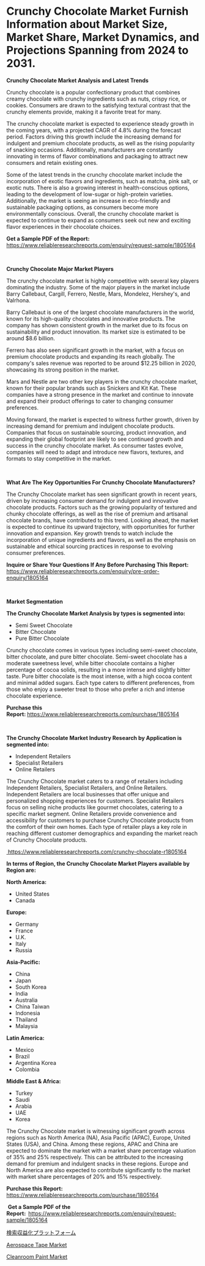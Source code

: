 <p><h1>Crunchy Chocolate Market Furnish Information about Market Size, Market Share, Market Dynamics, and Projections Spanning from 2024 to 2031.</h1></p><p><strong>Crunchy Chocolate Market Analysis and Latest Trends</strong></p>
<p><p>Crunchy chocolate is a popular confectionary product that combines creamy chocolate with crunchy ingredients such as nuts, crispy rice, or cookies. Consumers are drawn to the satisfying textural contrast that the crunchy elements provide, making it a favorite treat for many.</p><p>The crunchy chocolate market is expected to experience steady growth in the coming years, with a projected CAGR of 4.8% during the forecast period. Factors driving this growth include the increasing demand for indulgent and premium chocolate products, as well as the rising popularity of snacking occasions. Additionally, manufacturers are constantly innovating in terms of flavor combinations and packaging to attract new consumers and retain existing ones.</p><p>Some of the latest trends in the crunchy chocolate market include the incorporation of exotic flavors and ingredients, such as matcha, pink salt, or exotic nuts. There is also a growing interest in health-conscious options, leading to the development of low-sugar or high-protein varieties. Additionally, the market is seeing an increase in eco-friendly and sustainable packaging options, as consumers become more environmentally conscious. Overall, the crunchy chocolate market is expected to continue to expand as consumers seek out new and exciting flavor experiences in their chocolate choices.</p></p>
<p><strong>Get a Sample PDF of the Report:&nbsp;</strong> <a href="https://www.reliableresearchreports.com/enquiry/request-sample/1805164">https://www.reliableresearchreports.com/enquiry/request-sample/1805164</a></p>
<p>&nbsp;</p>
<p><strong>Crunchy Chocolate Major Market Players</strong></p>
<p><p>The crunchy chocolate market is highly competitive with several key players dominating the industry. Some of the major players in the market include Barry Callebaut, Cargill, Ferrero, Nestle, Mars, Mondelez, Hershey's, and Valrhona.</p><p>Barry Callebaut is one of the largest chocolate manufacturers in the world, known for its high-quality chocolates and innovative products. The company has shown consistent growth in the market due to its focus on sustainability and product innovation. Its market size is estimated to be around $8.6 billion.</p><p>Ferrero has also seen significant growth in the market, with a focus on premium chocolate products and expanding its reach globally. The company's sales revenue was reported to be around $12.25 billion in 2020, showcasing its strong position in the market.</p><p>Mars and Nestle are two other key players in the crunchy chocolate market, known for their popular brands such as Snickers and Kit Kat. These companies have a strong presence in the market and continue to innovate and expand their product offerings to cater to changing consumer preferences.</p><p>Moving forward, the market is expected to witness further growth, driven by increasing demand for premium and indulgent chocolate products. Companies that focus on sustainable sourcing, product innovation, and expanding their global footprint are likely to see continued growth and success in the crunchy chocolate market. As consumer tastes evolve, companies will need to adapt and introduce new flavors, textures, and formats to stay competitive in the market.</p></p>
<p>&nbsp;</p>
<p><strong>What Are The Key Opportunities For Crunchy Chocolate Manufacturers?</strong></p>
<p><p>The Crunchy Chocolate market has seen significant growth in recent years, driven by increasing consumer demand for indulgent and innovative chocolate products. Factors such as the growing popularity of textured and chunky chocolate offerings, as well as the rise of premium and artisanal chocolate brands, have contributed to this trend. Looking ahead, the market is expected to continue its upward trajectory, with opportunities for further innovation and expansion. Key growth trends to watch include the incorporation of unique ingredients and flavors, as well as the emphasis on sustainable and ethical sourcing practices in response to evolving consumer preferences.</p></p>
<p><strong>Inquire or Share Your Questions If Any Before Purchasing This Report:</strong> <a href="https://www.reliableresearchreports.com/enquiry/pre-order-enquiry/1805164">https://www.reliableresearchreports.com/enquiry/pre-order-enquiry/1805164</a></p>
<p>&nbsp;</p>
<p><strong>Market Segmentation</strong></p>
<p><strong>The Crunchy Chocolate Market Analysis by types is segmented into:</strong></p>
<p><ul><li>Semi Sweet Chocolate</li><li>Bitter Chocolate</li><li>Pure Bitter Chocolate</li></ul></p>
<p><p>Crunchy chocolate comes in various types including semi-sweet chocolate, bitter chocolate, and pure bitter chocolate. Semi-sweet chocolate has a moderate sweetness level, while bitter chocolate contains a higher percentage of cocoa solids, resulting in a more intense and slightly bitter taste. Pure bitter chocolate is the most intense, with a high cocoa content and minimal added sugars. Each type caters to different preferences, from those who enjoy a sweeter treat to those who prefer a rich and intense chocolate experience.</p></p>
<p><strong>Purchase this Report:&nbsp;</strong><a href="https://www.reliableresearchreports.com/purchase/1805164">https://www.reliableresearchreports.com/purchase/1805164</a></p>
<p>&nbsp;</p>
<p><strong>The Crunchy Chocolate Market Industry Research by Application is segmented into:</strong></p>
<p><ul><li>Independent Retailers</li><li>Specialist Retailers</li><li>Online Retailers</li></ul></p>
<p><p>The Crunchy Chocolate market caters to a range of retailers including Independent Retailers, Specialist Retailers, and Online Retailers. Independent Retailers are local businesses that offer unique and personalized shopping experiences for customers. Specialist Retailers focus on selling niche products like gourmet chocolates, catering to a specific market segment. Online Retailers provide convenience and accessibility for customers to purchase Crunchy Chocolate products from the comfort of their own homes. Each type of retailer plays a key role in reaching different customer demographics and expanding the market reach of Crunchy Chocolate products.</p></p>
<p><a href="https://www.reliableresearchreports.com/crunchy-chocolate-r1805164">&nbsp;https://www.reliableresearchreports.com/crunchy-chocolate-r1805164</a></p>
<p><strong>In terms of Region, the Crunchy Chocolate Market Players available by Region are:</strong></p>
<p>
    <p> <strong> North America: </strong>
        <ul>
            <li>United States</li>
            <li>Canada</li>
        </ul>
        </p> 
    <p> <strong> Europe: </strong>
        <ul>
            <li>Germany</li>
            <li>France</li>
            <li>U.K.</li>
            <li>Italy</li>
            <li>Russia</li>
        </ul>
        </p> 
    <p> <strong> Asia-Pacific: </strong>
        <ul>
            <li>China</li>
            <li>Japan</li>
            <li>South Korea</li>
            <li>India</li>
            <li>Australia</li>
            <li>China Taiwan</li>
            <li>Indonesia</li>
            <li>Thailand</li>
            <li>Malaysia</li>
        </ul>
        </p> 
    <p> <strong> Latin America: </strong>
        <ul>
            <li>Mexico</li>
            <li>Brazil</li>
            <li>Argentina Korea</li>
            <li>Colombia</li>
        </ul>
        </p> 
    <p> <strong> Middle East & Africa: </strong>
        <ul>
            <li>Turkey</li>
            <li>Saudi</li>
            <li>Arabia</li>
            <li>UAE</li>
            <li>Korea</li>
        </ul>
    </p>
    </p>
<p><p>The Crunchy Chocolate market is witnessing significant growth across regions such as North America (NA), Asia Pacific (APAC), Europe, United States (USA), and China. Among these regions, APAC and China are expected to dominate the market with a market share percentage valuation of 35% and 25% respectively. This can be attributed to the increasing demand for premium and indulgent snacks in these regions. Europe and North America are also expected to contribute significantly to the market with market share percentages of 20% and 15% respectively.</p></p>
<p><strong>Purchase this Report: </strong><a href="https://www.reliableresearchreports.com/purchase/1805164">https://www.reliableresearchreports.com/purchase/1805164</a></p>
<p>&nbsp;<strong>Get a Sample PDF of the Report:&nbsp;&nbsp;</strong><a href="https://www.reliableresearchreports.com/enquiry/request-sample/1805164">https://www.reliableresearchreports.com/enquiry/request-sample/1805164</a></p>
<p><strong></strong></p>
<p><p><a href="https://medium.com/@joshdavis1926/%E6%AC%A1%E3%81%AE%E6%96%87%E7%AB%A0%E3%82%92%E6%97%A5%E6%9C%AC%E8%AA%9E%E3%81%AB%E7%BF%BB%E8%A8%B3%E3%81%99%E3%82%8B%E3%81%A8-monetization-platform-market-outlook-industry-overview-and-forecast-2024-to-2031-1f8b9ea1da40">検索収益化プラットフォーム</a></p><p><a href="https://angry-finch-aaf.notion.site/Aerospace-Tape-Market-Size-Market-Share-and-Global-Market-Analysis-Report-2024-2031-21f706b986ac4d58a65b689d4ea2af11">Aerospace Tape Market</a></p><p><a href="https://chivalrous-flock-a86.notion.site/Cleanroom-Paint-Market-Centers-on-Aspects-such-as-Market-Growth-Market-Share-Market-Opportunity-a-e8cdbcf2d5754834b1bd2f3784c70d37">Cleanroom Paint Market</a></p></p>